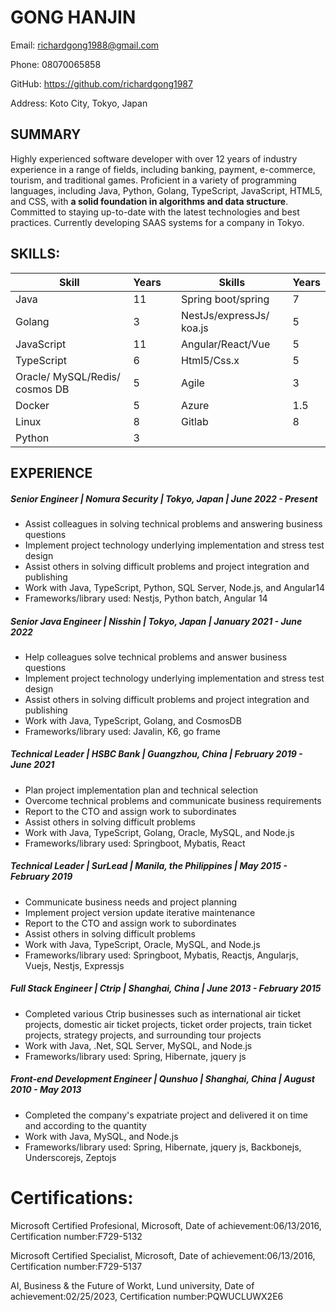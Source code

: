 # GONG HANJIN

Email: [richardgong1988@gmail.com](mailto:richardgong1988@gmail.com) 

Phone: 08070065858 

GitHub: https://github.com/richardgong1987

Address: Koto City, Tokyo, Japan

## SUMMARY

Highly experienced software developer with over 12 years of industry experience in a range of fields, including banking, payment, e-commerce, tourism, and traditional games. Proficient in a variety of programming languages, including Java, Python, Golang, TypeScript, JavaScript, HTML5, and CSS, with **a solid foundation in algorithms and data structure**. Committed to staying up-to-date with the latest technologies and best practices. Currently developing SAAS systems for a company in Tokyo.

## SKILLS:

| **Skill**                      | **Years** |     | **Skills**               | **Years** |
| ------------------------------ | --------- | --- | ------------------------ | --------- |
| Java                           | 11        |     | Spring boot/spring       | 7         |
| Golang                         | 3         |     | NestJs/expressJs/ koa.js | 5         |
| JavaScript                     | 11        |     | Angular/React/Vue        | 5         |
| TypeScript                     | 6         |     | Html5/Css.x              | 5         |
| Oracle/ MySQL/Redis/ cosmos DB | 5         |     | Agile                    | 3         |
| Docker                         | 5         |     | Azure                    | 1.5       |
| Linux                          | 8         |     | Gitlab                   | 8         |
| Python                         | 3         |     |                          |           |

## EXPERIENCE

##### Senior Engineer | Nomura Security | Tokyo, Japan | June 2022 - Present

- Assist colleagues in solving technical problems and answering business questions
- Implement project technology underlying implementation and stress test design
- Assist others in solving difficult problems and project integration and publishing
- Work with Java, TypeScript, Python, SQL Server, Node.js, and Angular14
- Frameworks/library used: Nestjs, Python batch, Angular 14

##### Senior Java Engineer | Nisshin | Tokyo, Japan | January 2021 - June 2022

- Help colleagues solve technical problems and answer business questions
- Implement project technology underlying implementation and stress test design
- Assist others in solving difficult problems and project integration and publishing
- Work with Java, TypeScript, Golang, and CosmosDB
- Frameworks/library used: Javalin, K6, go frame

##### Technical Leader | HSBC Bank | Guangzhou, China | February 2019 - June 2021

- Plan project implementation plan and technical selection
- Overcome technical problems and communicate business requirements
- Report to the CTO and assign work to subordinates
- Assist others in solving difficult problems
- Work with Java, TypeScript, Golang, Oracle, MySQL, and Node.js
- Frameworks/library used: Springboot, Mybatis, React

##### Technical Leader | SurLead | Manila, the Philippines | May 2015 - February 2019

- Communicate business needs and project planning
- Implement project version update iterative maintenance
- Report to the CTO and assign work to subordinates
- Assist others in solving difficult problems
- Work with Java, TypeScript, Oracle, MySQL, and Node.js
- Frameworks/library used: Springboot, Mybatis, Reactjs, Angularjs, Vuejs, Nestjs, Expressjs

##### Full Stack Engineer | Ctrip | Shanghai, China | June 2013 - February 2015

- Completed various Ctrip businesses such as international air ticket projects, domestic air ticket projects, ticket order projects, train ticket projects, strategy projects, and surrounding tour projects
- Work with Java, .Net, SQL Server, MySQL, and Node.js
- Frameworks/library used: Spring, Hibernate, jquery js

##### Front-end Development Engineer | Qunshuo | Shanghai, China | August 2010 - May 2013

- Completed the company's expatriate project and delivered it on time and according to the quantity
- Work with Java, MySQL, and Node.js
- Frameworks/library used: Spring, Hibernate, jquery js, Backbonejs, Underscorejs, Zeptojs

## 

# Certifications:

Microsoft Certified Profesional, Microsoft, Date of achievement:06/13/2016, Certification number:F729-5132

Microsoft Certified Specialist, Microsoft, Date of achievement:06/13/2016, Certification number:F729-5137

AI, Business & the Future of Workt, Lund university, Date of achievement:02/25/2023, Certification number:PQWUCLUWX2E6
